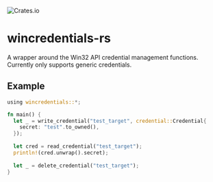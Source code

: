 ![Crates.io](https://img.shields.io/crates/v/wincredentials)

# wincredentials-rs
A wrapper around the Win32 API credential management functions. Currently only supports generic credentials.

## Example
```rs
using wincredentials::*;

fn main() {
  let _ = write_credential("test_target", credential::Credential{
    secret: "test".to_owned(),
  });
  
  let cred = read_credential("test_target");
  println!(cred.unwrap().secret);
  
  let _ = delete_credential("test_target");
}
```
